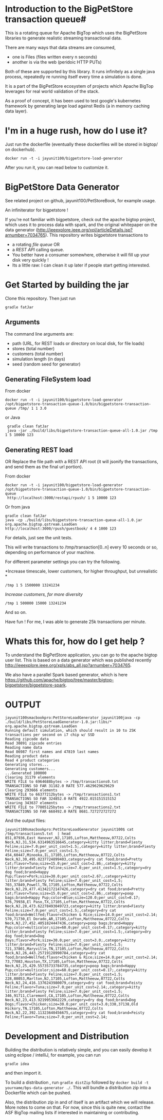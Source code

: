 # Introduction to the BigPetStore transaction queue#

This is a rotating queue for Apache BigTop which uses the BigPetStore libraries to generate realistic streaming transactional data.

There are many ways that data streams are consumed, 

- one is Files (files written every n seconds)
- another is via the web (peridoic HTTP PUTs)

Both of these are supported by this library.  It runs infinitely as a single java process, repeatedly re running itself every time a simulation is done.  

It is a part of the BigPetStore ecosystem of projects which Apache BigTop leverages for real world validation of the stack.

As a proof of concept, it has been used to test google's kubernetes framework by generating large load against Redis (a in memory caching data layer).

# I'm in a huge rush, how do I use it? #

Just run the dockerfile (eventually these dockerfiles will be stored in bigtop/ on dockerhub).
```
docker run -t -i jayunit100/bigpetstore-load-generator
```

After you run it, you can read below to customize it.  

# BigPetStore Data Generator #

See related project on github, jayunit100/PetStoreBook, for example usage.

An infiniterator for bigpetstore !

If you're not familiar with bigpetstore, check out the apache bigtop project, which uses it to process data with spark, and the original whitepaper on the data generator (http://ieeexplore.ieee.org/xpl/articleDetails.jsp?arnumber=7034765). This repository writes bigpetstore transactions to 

- a rotating *file queue* OR
- a *REST API* calling queue.
- You better have a consumer somewhere, otherwise it will fill up your disk very quickly !
- Its a little raw: I can clean it up later if people start getting interested.

# Get Started by building the jar #
Clone this repository.  Then just run

```
gradle fatJar
```

## Arguments ## 

The command line arguments are:

- path (URL, for REST loads or directory on local disk, for file loads)
- stores (total number)
- customers (total number) 
- simulation length (in days)
- seed (random seed for generator)  

## Generating FileSystem load ##

From docker

```
docker run -t -i jayunit100/bigpetstore-load-generator  /opt/bigpetstore-transaction-queue-1.0/bin/bigpetstore-transaction-queue /tmp/ 1 1 3.0
```
or Java
```
 gradle clean fatJar
 java -jar ./build/libs/bigpetstore-transaction-queue-all-1.0.jar /tmp 1 5 10000 123
```

## Generating REST load ## 
OR Replace the file path with a REST API root (it will jsonify the transactions, and send them as the final url portion).

From docker

```
docker run -t -i jayunit100/bigpetstore-load-generator /opt/bigpetstore-transaction-queue-1.0/bin/bigpetstore-transaction-queue
 http://localhost:3000/restapi/rpush/ 1 5 10000 123
```
Or from java
```
gradle clean fatJar
java -cp ./build/libs/bigpetstore-transaction-queue-all-1.0.jar org.apache.bigtop.qstream.LoadGen http://localhost:3000/rpush/guestbook/ 4 4 1000 123

```

For details, just see the unit tests.

This will write transactions to /tmp/transaction[0..n] every 10 seconds or so, depending on performance of your machine.

For different parameter settings you can try the following.

*Increase timescale, lower customers, for higher throughput, but unrealistic *

```
/tmp 1 5 1500000 13241234
```

*Increase customers, for more diversity*

```
/tmp 1 500000 15000 13241234
```

And so on.

Have fun ! For me, I was able to generate 25k transactions per minute.

# Whats this for, how do I get help ? #

To understand the BigPetStore application, you can go to the apache bigtop user list.  This is based on a data generator
which was published recently http://ieeexplore.ieee.org/xpls/abs_all.jsp?arnumber=7034765.

We also have a parallel Spark based generator,
which is here https://github.com/apache/bigtop/tree/master/bigtop-bigpetstore/bigpetstore-spark.

# OUTPUT #

```
jayunit100smacbookpro:PetStoreLoadGenerator jayunit100java -cp ./build/libs/PetStoreLoadGenerator-1.0.jar:libs/* org.apache.bigtop.qstream.LoadGen
Running default simulation, which should result in 10 to 25K transactions per second on i7 chip w/ SSD
Reading zipcode data
Read 30891 zipcode entries
Reading name data
Read 86987 first names and 47819 last names
Reading product data
Read 4 product categories
Generating stores...
Generating customers...
...Generated 100000
Clearing 31179 elements
WRITE FILE to 6964688bytes -> /tmp/transactions0.txt
TRANSACTIONS SO FAR 31182.0 RATE 577.4629629629629
Clearing 293666 elements
WRITE FILE to 66377212bytes -> /tmp/transactions1.txt
TRANSACTIONS SO FAR 324852.0 RATE 4922.015151515152
Clearing 343637 elements
WRITE FILE to 77805125bytes -> /tmp/transactions2.txt
TRANSACTIONS SO FAR 668492.0 RATE 8681.727272727272
```

And the output files:

```
jayunit100smacbookpro:PetStoreLoadGenerator jayunit100$ cat /tmp/transactions5.txt  | head
851,07936,East Hanover,NJ,17105,Lofton,Mattheeuw,07722,Colts Neck,NJ,31,534.6314963516645,category=kitty litter;brand=Fiesty Feline;size=7.0;per_unit_cost=1.5;,category=kitty litter;brand=Fiesty Feline;size=7.0;per_unit_cost=1.5;
454,60447,Minooka,IL,17105,Lofton,Mattheeuw,07722,Colts Neck,NJ,30,495.0237724899403,category=dry cat food;brand=Pretty Cat;flavor=Tuna;size=15.0;per_unit_cost=2.86;,category=kitty litter;brand=Fiesty Feline;size=7.0;per_unit_cost=1.5;,category=dry dog food;brand=Happy Pup;flavor=Pork;size=30.0;per_unit_cost=2.67;,category=kitty litter;brand=Fiesty Feline;size=7.0;per_unit_cost=1.5;
703,37849,Powell,TN,17105,Lofton,Mattheeuw,07722,Colts Neck,NJ,29,477.41342172147426,category=dry cat food;brand=Pretty Cat;flavor=Tuna;size=15.0;per_unit_cost=2.86;,category=poop bags;brand=Happy Pup;color=Blue;size=120.0;per_unit_cost=0.17;
576,79938,El Paso,TX,17105,Lofton,Mattheeuw,07722,Colts Neck,NJ,28,473.62278493049723,category=kitty litter;brand=Fiesty Feline;size=7.0;per_unit_cost=1.5;,category=dry cat food;brand=Wellfed;flavor=Chicken & Rice;size=14.0;per_unit_cost=2.14;
570,71730,El Dorado,AR,17105,Lofton,Mattheeuw,07722,Colts Neck,NJ,27,452.4051824447436,category=poop bags;brand=Happy Pup;color=multicolor;size=60.0;per_unit_cost=0.17;,category=kitty litter;brand=Fiesty Feline;size=7.0;per_unit_cost=1.5;,category=dry dog food;brand=Dog Days;flavor=Pork;size=30.0;per_unit_cost=3.0;,category=kitty litter;brand=Fiesty Feline;size=7.0;per_unit_cost=1.5;
721,37801,Maryville,TN,17105,Lofton,Mattheeuw,07722,Colts Neck,NJ,26,443.25719128990784,category=dry cat food;brand=Wellfed;flavor=Chicken & Rice;size=14.0;per_unit_cost=2.14;
73,77083,Houston,TX,17105,Lofton,Mattheeuw,07722,Colts Neck,NJ,25,429.55735733784735,category=poop bags;brand=Happy Pup;color=multicolor;size=60.0;per_unit_cost=0.17;,category=kitty litter;brand=Fiesty Feline;size=7.0;per_unit_cost=1.5;
228,08053,Marlton,NJ,17105,Lofton,Mattheeuw,07722,Colts Neck,NJ,24,416.1376243980079,category=dry cat food;brand=Feisty Feline;flavor=Tuna;size=7.0;per_unit_cost=2.14;,category=kitty litter;brand=Fiesty Feline;size=7.0;per_unit_cost=1.5;
346,91711,Claremont,CA,17105,Lofton,Mattheeuw,07722,Colts Neck,NJ,23,413.9219953662229,category=dry dog food;brand=Dog Dogs;flavor=Chicken;size=30.0;per_unit_cost=3.0;330,37138,Old Hickory,TN,17105,Lofton,Mattheeuw,07722,Colts Neck,NJ,22,392.11323640456675,category=dry cat food;brand=Feisty Feline;flavor=Tuna;size=7.0;per_unit_cost=2.14;

```

# Development and Distribution # 

Building the distribution is relatively simple, and you can easily develop it using eclipse / intelliJ, for example, you can run
```
gradle idea
```
and then import it.

To build a distribution , run ```gradle distZip``` followed by ```docker build -t yourname/bps-data-generator ./```.  This will bundle a distribution zip into a Dockerfile which can be pushed.

Also, the distribution zip in and of itself is an artifact which we will release.  More notes to come on that.  For now, since this is quite new, contact the ASF BigTop mailing lists if interested in maintaining or contributing.
